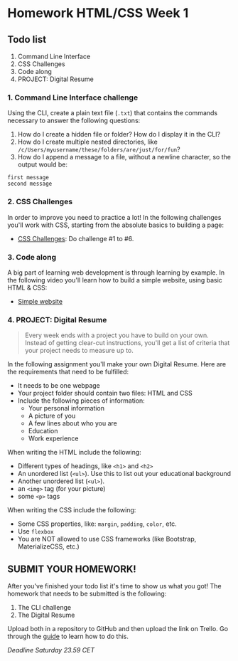 # Homework HTML/CSS Week 1

## Todo list

1. Command Line Interface
2. CSS Challenges
3. Code along
4. PROJECT: Digital Resume

### 1. Command Line Interface challenge

Using the CLI, create a plain text file (`.txt`) that contains the commands necessary to answer the following questions:

1. How do I create a hidden file or folder? How do I display it in the CLI?
2. How do I create multiple nested directories, like `/c/Users/myusername/these/folders/are/just/for/fun`?
3. How do I append a message to a file, without a newline character, so the output would be:

```
first message
second message
```

### 2. CSS Challenges

In order to improve you need to practice a lot! In the following challenges you'll work with CSS, starting from the absolute basics to building a page:

-   [CSS Challenges](https://en.wikiversity.org/wiki/Web_Design/CSS_challenges): Do challenge #1 to #6.

### 3. Code along

A big part of learning web development is through learning by example. In the following video you'll learn how to build a simple website, using basic HTML & CSS:

-   [Simple website](https://www.youtube.com/watch?v=pOwLCTkypUs)

### 4. PROJECT: Digital Resume

> Every week ends with a project you have to build on your own. Instead of getting clear-cut instructions, you'll get a list of criteria that your project needs to measure up to.

In the following assignment you'll make your own Digital Resume. Here are the requirements that need to be fulfilled:

-   It needs to be one webpage
-   Your project folder should contain two files: HTML and CSS
-   Include the following pieces of information:
    -   Your personal information
    -   A picture of you
    -   A few lines about who you are
    -   Education
    -   Work experience

When writing the HTML include the following:

-   Different types of headings, like `<h1>` and `<h2>`
-   An unordered list (`<ul>`). Use this to list out your educational background
-   Another unordered list (`<ul>`).
-   an `<img>` tag (for your picture)
-   some `<p>` tags

When writing the CSS include the following:

-   Some CSS properties, like: `margin`, `padding`, `color`, etc.
-   Use `flexbox`
-   You are NOT allowed to use CSS frameworks (like Bootstrap, MaterializeCSS, etc.)

## SUBMIT YOUR HOMEWORK!

After you've finished your todo list it's time to show us what you got! The homework that needs to be submitted is the following:

1. The CLI challenge
2. The Digital Resume

Upload both in a repository to GitHub and then upload the link on Trello. Go through the [guide](../hand-in-homework-guide.md) to learn how to do this.

_Deadline Saturday 23.59 CET_
